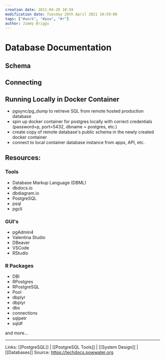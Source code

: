 ```yaml
---
creation date: 2021-04-20 10:59
modification date: Tuesday 20th April 2021 10:59:08
tags: ["#work", "#pow", "#r"]
author: Jimmy Briggs
---
```


# Database Documentation

## Schema

## Connecting

## Running Locally in Docker Container

- pgsync/pg_dump to retrieve SQL from remote hosted production database
- spin up docker container for postgres locally with correct credentials (password=p, port=5432, dbname = postgres, etc.)
- create copy of remote database's public schema in the newly created docker container
- connect to local container database instance from apps, API, etc.


## Resources:

### Tools

- Database Markup Language (DBML)
- dbdocs.io
- dbdiagram.io
- PostgreSQL
- psql
- pgcli

### GUI's

- pgAdmin4
- Valentina Studio
- DBeaver
- VSCode
- RStudio

### R Packages

- DBI
- RPostgres
- RPostgreSQL
- Pool
- dbplyr
- dbplyr
- dbx
- connections
- sqlpetr
- sqldf

and more...


***
Links: [[PostgreSQL]] | [[PostgreSQL Tools]] | [[System Design]] | [[Databases]]
Source: <https://techdocs.powwater.org>



